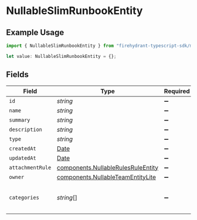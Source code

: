 # NullableSlimRunbookEntity

## Example Usage

```typescript
import { NullableSlimRunbookEntity } from "firehydrant-typescript-sdk/models/components";

let value: NullableSlimRunbookEntity = {};
```

## Fields

| Field                                                                                         | Type                                                                                          | Required                                                                                      | Description                                                                                   |
| --------------------------------------------------------------------------------------------- | --------------------------------------------------------------------------------------------- | --------------------------------------------------------------------------------------------- | --------------------------------------------------------------------------------------------- |
| `id`                                                                                          | *string*                                                                                      | :heavy_minus_sign:                                                                            | N/A                                                                                           |
| `name`                                                                                        | *string*                                                                                      | :heavy_minus_sign:                                                                            | N/A                                                                                           |
| `summary`                                                                                     | *string*                                                                                      | :heavy_minus_sign:                                                                            | N/A                                                                                           |
| `description`                                                                                 | *string*                                                                                      | :heavy_minus_sign:                                                                            | N/A                                                                                           |
| `type`                                                                                        | *string*                                                                                      | :heavy_minus_sign:                                                                            | N/A                                                                                           |
| `createdAt`                                                                                   | [Date](https://developer.mozilla.org/en-US/docs/Web/JavaScript/Reference/Global_Objects/Date) | :heavy_minus_sign:                                                                            | N/A                                                                                           |
| `updatedAt`                                                                                   | [Date](https://developer.mozilla.org/en-US/docs/Web/JavaScript/Reference/Global_Objects/Date) | :heavy_minus_sign:                                                                            | N/A                                                                                           |
| `attachmentRule`                                                                              | [components.NullableRulesRuleEntity](../../models/components/nullablerulesruleentity.md)      | :heavy_minus_sign:                                                                            | N/A                                                                                           |
| `owner`                                                                                       | [components.NullableTeamEntityLite](../../models/components/nullableteamentitylite.md)        | :heavy_minus_sign:                                                                            | N/A                                                                                           |
| `categories`                                                                                  | *string*[]                                                                                    | :heavy_minus_sign:                                                                            | categories the runbook applies to                                                             |